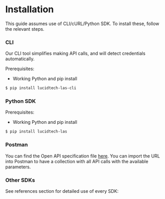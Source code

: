 # Installation

This guide assumes use of CLI/cURL/Python SDK. To install these, follow the relevant steps.

### CLI

Our CLI tool simplifies making API calls, and will detect credentials automatically.

Prerequisites:

* Working Python and pip install

```bash
$ pip install lucidtech-las-cli
```

### Python SDK

Prerequisites:

* Working Python and pip install

```bash
$ pip install lucidtech-las
```

### Postman

You can find the Open API specification file [here](https://raw.githubusercontent.com/LucidtechAI/las-docs/master/reference/restapi/oas.json). You can import the URL into Postman to have a collection with all API calls with the available parameters.

### Other SDKs

See references section for detailed use of every SDK:



